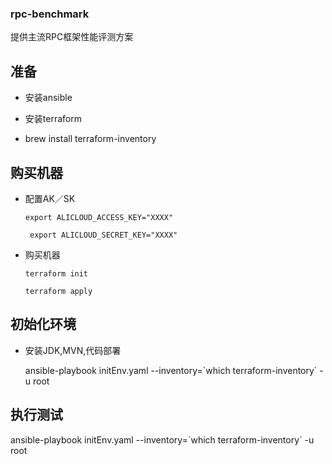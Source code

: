 ### rpc-benchmark

提供主流RPC框架性能评测方案

## 准备

- 安装ansible

- 安装terraform
 
- brew install terraform-inventory

## 购买机器
 
 - 配置AK／SK
 
   ` export ALICLOUD_ACCESS_KEY="XXXX"
 `
 
   ` export ALICLOUD_SECRET_KEY="XXXX"`
 - 购买机器
 
   `terraform init`
 
   `terraform apply`
 ## 初始化环境
 - 安装JDK,MVN,代码部署
  
   
   ansible-playbook initEnv.yaml --inventory=\`which terraform-inventory\`  -u root
   

 ## 执行测试
 
   ansible-playbook initEnv.yaml --inventory=\`which terraform-inventory\`  -u root
 
  
